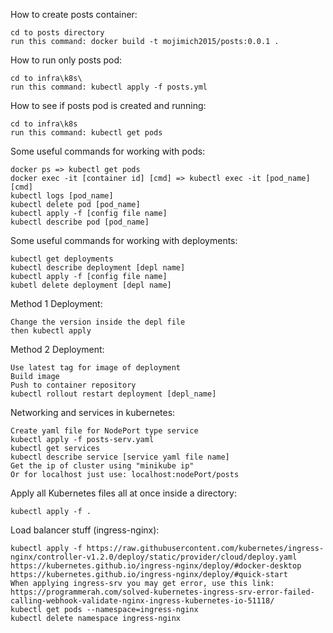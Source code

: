 

How to create posts container:

    cd to posts directory
    run this command: docker build -t mojimich2015/posts:0.0.1 .

How to run only posts pod:

    cd to infra\k8s\
    run this command: kubectl apply -f posts.yml

How to see if posts pod is created and running:

    cd to infra\k8s
    run this command: kubectl get pods

Some useful commands for working with pods:

    docker ps => kubectl get pods
    docker exec -it [container id] [cmd] => kubectl exec -it [pod_name] [cmd]
    kubectl logs [pod_name]
    kubectl delete pod [pod_name]
    kubectl apply -f [config file name]
    kubectl describe pod [pod_name]

Some useful commands for working with deployments:

    kubectl get deployments
    kubectl describe deployment [depl name]
    kubectl apply -f [config file name]
    kubetl delete deployment [depl name]

Method 1 Deployment:

    Change the version inside the depl file
    then kubectl apply

Method 2 Deployment:
    
    Use latest tag for image of deployment
    Build image
    Push to container repository
    kubectl rollout restart deployment [depl_name]

Networking and services in kubernetes:

    Create yaml file for NodePort type service
    kubectl apply -f posts-serv.yaml
    kubectl get services
    kubectl describe service [service yaml file name] 
    Get the ip of cluster using "minikube ip"
    Or for localhost just use: localhost:nodePort/posts

Apply all Kubernetes files all at once inside a directory:

    kubectl apply -f .

Load balancer stuff (ingress-nginx):

    kubectl apply -f https://raw.githubusercontent.com/kubernetes/ingress-nginx/controller-v1.2.0/deploy/static/provider/cloud/deploy.yaml
    https://kubernetes.github.io/ingress-nginx/deploy/#docker-desktop
    https://kubernetes.github.io/ingress-nginx/deploy/#quick-start
    When applying ingress-srv you may get error, use this link: https://programmerah.com/solved-kubernetes-ingress-srv-error-failed-calling-webhook-validate-nginx-ingress-kubernetes-io-51118/
    kubectl get pods --namespace=ingress-nginx
    kubectl delete namespace ingress-nginx